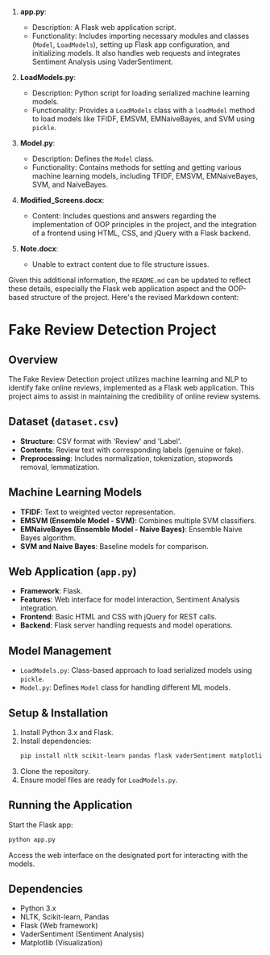 
1. **app.py**:
   - Description: A Flask web application script.
   - Functionality: Includes importing necessary modules and classes (`Model`, `LoadModels`), setting up Flask app configuration, and initializing models. It also handles web requests and integrates Sentiment Analysis using VaderSentiment.

2. **LoadModels.py**:
   - Description: Python script for loading serialized machine learning models.
   - Functionality: Provides a `LoadModels` class with a `loadModel` method to load models like TFIDF, EMSVM, EMNaiveBayes, and SVM using `pickle`.

3. **Model.py**:
   - Description: Defines the `Model` class.
   - Functionality: Contains methods for setting and getting various machine learning models, including TFIDF, EMSVM, EMNaiveBayes, SVM, and NaiveBayes.

4. **Modified_Screens.docx**:
   - Content: Includes questions and answers regarding the implementation of OOP principles in the project, and the integration of a frontend using HTML, CSS, and jQuery with a Flask backend.

5. **Note.docx**:
   - Unable to extract content due to file structure issues.

Given this additional information, the `README.md` can be updated to reflect these details, especially the Flask web application aspect and the OOP-based structure of the project. Here's the revised Markdown content:

# Fake Review Detection Project

## Overview
The Fake Review Detection project utilizes machine learning and NLP to identify fake online reviews, implemented as a Flask web application. This project aims to assist in maintaining the credibility of online review systems.

## Dataset (`dataset.csv`)
- **Structure**: CSV format with 'Review' and 'Label'.
- **Contents**: Review text with corresponding labels (genuine or fake).
- **Preprocessing**: Includes normalization, tokenization, stopwords removal, lemmatization.

## Machine Learning Models
- **TFIDF**: Text to weighted vector representation.
- **EMSVM (Ensemble Model - SVM)**: Combines multiple SVM classifiers.
- **EMNaiveBayes (Ensemble Model - Naive Bayes)**: Ensemble Naive Bayes algorithm.
- **SVM and Naive Bayes**: Baseline models for comparison.

## Web Application (`app.py`)
- **Framework**: Flask.
- **Features**: Web interface for model interaction, Sentiment Analysis integration.
- **Frontend**: Basic HTML and CSS with jQuery for REST calls.
- **Backend**: Flask server handling requests and model operations.

## Model Management
- `LoadModels.py`: Class-based approach to load serialized models using `pickle`.
- `Model.py`: Defines `Model` class for handling different ML models.

## Setup & Installation
1. Install Python 3.x and Flask.
2. Install dependencies:
   ```bash
   pip install nltk scikit-learn pandas flask vaderSentiment matplotlib
   ```
3. Clone the repository.
4. Ensure model files are ready for `LoadModels.py`.

## Running the Application
Start the Flask app:
```bash
python app.py
```
Access the web interface on the designated port for interacting with the models.

## Dependencies
- Python 3.x
- NLTK, Scikit-learn, Pandas
- Flask (Web framework)
- VaderSentiment (Sentiment Analysis)
- Matplotlib (Visualization)
